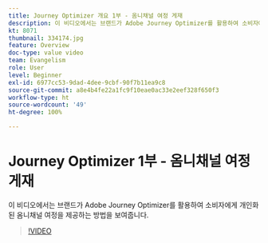 ```yaml
---
title: Journey Optimizer 개요 1부 - 옴니채널 여정 게재
description: 이 비디오에서는 브랜드가 Adobe Journey Optimizer를 활용하여 소비자에게 개인화된 옴니채널 여정을 제공하는 방법을 보여줍니다.
kt: 8071
thumbnail: 334174.jpg
feature: Overview
doc-type: value video
team: Evangelism
role: User
level: Beginner
exl-id: 6977cc53-9dad-4dee-9cbf-90f7b11ea9c8
source-git-commit: a8e4b4fe22a1fc9f10eae0ac33e2eef328f650f3
workflow-type: ht
source-wordcount: '49'
ht-degree: 100%

---
```


# Journey Optimizer 1부 - 옴니채널 여정 게재

이 비디오에서는 브랜드가 Adobe Journey Optimizer를 활용하여 소비자에게 개인화된 옴니채널 여정을 제공하는 방법을 보여줍니다.

>[!VIDEO](https://video.tv.adobe.com/v/334174?quality=12)
